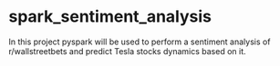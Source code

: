 # spark_sentiment_analysis
In this project  pyspark will be used to perform a sentiment analysis of r/wallstreetbets and predict Tesla stocks dynamics based on it. 
